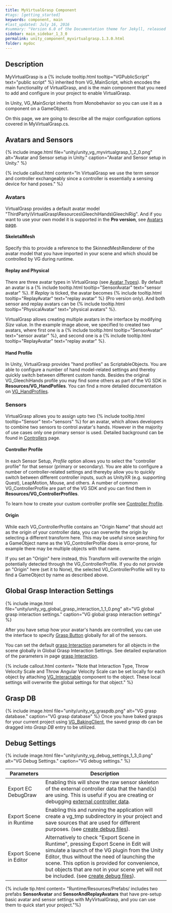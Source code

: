 ```yaml
---
title: MyVirtualGrasp Component
#tags: [getting_started]
keywords: component, main
#last_updated: July 16, 2016
#summary: "Version 6.0 of the Documentation theme for Jekyll, released July 4, 2016, implements relative links so you can view the files offline or on any server without configuring urls and baseurls. Additionally, you can store pages in subdirectories. Templates for alerts and images are available."
sidebar: main_sidebar_1_3_0
permalink: unity_component_myvirtualgrasp.1.3.0.html
folder: mydoc
---
```


## Description

MyVirtualGrasp is a {% include tooltip.html tooltip="VGPublicScript" text="public script" %} inherited from VG_MainScript, which encodes the main functionality of VirtualGrasp, and is the main component that you need to add and configure in your project to enable VirtualGrasp.

In Unity, VG_MainScript inherits from Monobehavior so you can use it as a component on a GameObject.

On this page, we are going to describe all the major configuration options covered in MyVirtualGrasp.cs.

## Avatars and Sensors

{% include image.html file="unity/unity_vg_myvirtualgrasp_1_2_0.png" alt="Avatar and Sensor setup in Unity." caption="Avatar and Sensor setup in Unity." %}

{% include callout.html content="In VirtualGrasp we use the term sensor and controller exchangeably since a controller is essentially a sensing device for hand poses." %}

### Avatars

VirtualGrasp provides a default avatar model "ThirdParty\VirtualGrasp\Resources\GleechiHands\GleechiRig". 
And if you want to use your own model it is supported in the **Pro version**, see [Avatars page](avatars.1.3.0.html). 

#### SkeletalMesh

Specify this to provide a reference to the SkinnedMeshRenderer of the avatar model that you have imported in your scene and which should be controlled by VG during runtime.

#### Replay and Physical

There are three avatar types in VirtualGrasp (see [Avatar Types](avatars.1.3.0.html#avatar-types)).
By default an avatar is a {% include tooltip.html tooltip="SensorAvatar" text="sensor avatar" %}. If _Replay_ is ticked, the avatar becomes {% include tooltip.html tooltip="ReplayAvatar" text="replay avatar" %} (Pro version only). And both sensor and replay avatars can be {% include tooltip.html tooltip="PhysicalAvatar" text="physical avatars" %}.

VirtualGrasp allows creating multiple avatars in the interface by modifying _Size_ value. In the example image above, we specified to created two avatars, where first one is a {% include tooltip.html tooltip="SensorAvatar" text="sensor avatar" %}, and second one is a {% include tooltip.html tooltip="ReplayAvatar" text="replay avatar" %}. 

#### Hand Profile

In Unity, VirtualGrasp provides "hand profiles" as ScriptableObjects. You are able to configure a number of hand model-related settings and thereby  quickly switch between different custom hands. Besides the original VG_GleechiHands profile you may find some others as part of the VG SDK in __Resources/VG_HandPofiles__. You can find a more detailed documentation on [VG_HandProfiles](unity_component_vghandprofile.1.4.0.html).

### Sensors

VirtualGrasp allows you to assign upto two {% include tooltip.html tooltip="Sensor" text="sensors" %} for an avatar, which allows developers to combine two sensors to control avatar's hands. However in the majority of use cases only one primary sensor is used. Detailed background can be found in [Controllers](controllers.1.3.0.html) page. 

#### Controller Profile

In each Sensor Setup, _Profile_ option allows you to select the "controller profile" for that sensor (primary or secondary). You are able to configure a number of controller-related settings and thereyby allow you to quickly switch between different controller inputs, such as UnityXR (e.g. supporting Quest), LeapMotion, Mouse, and others. A number of common VG_ControllerProfile are part of the VG SDK and you can find them in __Resources/VG_ControllerProfiles__. 

To learn how to create your custom controller profile see [Controller Profile](controllers.1.3.0.html#controller-profile). 

#### Origin

While each VG_ControllerProfile contains an "Origin Name" that should act as the origin of your controller data, you can overwrite the origin by selecting a different transform here. This may be useful since searching for a GameObject name as the VG_ControllerProfile does is error-prone, for example there may be multiple objects with that name.

If you set an "Origin" here instead, this Transform will overwrite the origin potentially detected through the VG_ControllerProfile. If you do not provide an "Origin" here (set it to None), the selected VG_ControllerProfile will try to find a GameObject by name as described above.

## Global Grasp Interaction Settings

{% include image.html file="unity/unity_vg_global_grasp_interaction_1_1_0.png" alt="VG global grasp interaction settings." caption="VG global grasp interaction settings" %}

After you have setup how your avatar's hands are controlled, you can use the interface to specify [Grasp Button](virtualgrasp_unityapi.1.3.0.html#vg_vrbutton) globally for all of the sensors.

You can set the default [grasp Interaction](grasp_interaction.1.3.0.html) parameters for all objects in the scene globally in Global Grasp Interaction Settings.
See detailed explanation of the parameters in page [grasp Interaction](grasp_interaction.1.3.0.html).

{% include callout.html content= "Note that Interaction Type, Throw Velocity Scale and Throw Angular Velocity Scale can be set locally for each object by attaching [VG_Interactable](unity_component_vginteractable.1.3.0.html) component to the object. These local settings will overwrite the global settings for that object." %} 

## Grasp DB

{% include image.html file="unity/unity_vg_graspdb.png" alt="VG grasp database." caption="VG grasp database" %}
Once you have baked grasps for your current project using [VG_BakingClient](unity_component_vgbakingclient.1.3.0.html#step-3-baking), the saved grasp db can be dragged into _Grasp DB_ entry to be utilized. 


<!--### Selection Settings
{% include image.html file="unity/unity_vg_selection_settings.png" alt="VG selection settings." caption="VG selection settings" %}

Selection settings will show up when "Show Advanced" is checked. 

Selection settings provides options to choose how a graspable object is selected and how a grasp is selected
for <a href="#" data-toggle="tooltip" data-original-title="{{site.data.glossary.GraspSynthesis}}">grasp synthesis</a>.

#### Object Selection Method

| Object Selection Method | Description |
|-------|--------|
| INTERNAL_SELECTION | VG inherent graspable object selection method as described in [grasp interaction](grasp_interaction.1.3.0.html#from-object-selection-to-grasp-synthesis) | 
| EXTERNAL_SELECTION| This allows VR developers to implement their own object selection method, and call VG's **SelectObject** api function to select object for grasp interaction |


#### Grasp Selection Method

Grasp selection method is only relevant for <a href="#" data-toggle="tooltip" data-original-title="{{site.data.glossary.StaticGrasp}}">Static Grasp</a>
<a href="#" data-toggle="tooltip" data-original-title="{{site.data.glossary.GraspSynthesisMethod}}">Synthesis Method</a> 
to how to choose a grasp in the database that is **closest** to avatar wrist. How **closeness** is measured differenciate the grasp selection methods.

| Grasp Selection Method | Description |
|-------|--------|
| POS_ROT_COMBINED | choose the grasp closest to wrist combining both position and rotation | 
| MIN_POS| choose the grasp closest to wrist in terms of position |
| MIN_ROT| choose the grasp closest to wrist in terms of rotation |


| Parameters | Description |
|-------|--------|
| Pos Weight | for POS_ROT_COMBINED method, the importance weight on position (as opposed to rotation distance) in range [0.0, 1.0]. If 1.0 is equivalent to MIN_POS; if 0.0 is equivalent to MIN_ROT | 
| Grasp Rot Dist Threshold | rotation distance threshold above which a grasp in DB will not be selected for grasp synthesis | 
| Grasp Pos Dist Threshold | position distance threshold above which a grasp in DB will not be selected for grasp synthesis | 

-->

## Debug Settings

{% include image.html file="unity/unity_vg_debug_settings_1_3_0.png" alt="VG Debug Settings." caption="VG debug settings." %}

| Parameters | Description |
|-------|--------|
| Export EC DebugDraw | Enabling this will show the raw sensor skeleton of the external controller data that the hand(s) are using. This is useful if you are creating or debugging [external controller data](unity_component_vgexternalcontrollermanager.1.3.0.html). | 
| Export Scene in Runtime | Enabling this and running the application will create a vg_tmp subdirectory in your project and save sources that are used for different purposes. (see [create debug files](debug_files.1.3.0.html#creating-debug-files)). | 
| Export Scene in Editor | Alternatively to check "Export Scene in Runtime", pressing Export Scene in Edit will simulate a launch of the VG plugin from the Unity Editor, thus without the need of launching the scene. This option is provided for convenience, but objects that are not in your scene yet will not be included. (see [create debug files](debug_files.1.3.0.html#creating-debug-files)). |

{% include tip.html content= "Runtime/Resources/Prefabs/ includes two prefabs **SensorAvatar** and **SensorAndReplayAvatars** that have pre-setup basic avatar and sensor settings with MyVirtualGrasp, and you can use them to quick start your project."%} 
